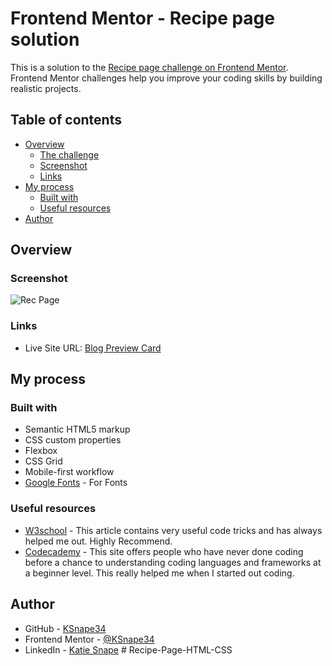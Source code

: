# Frontend Mentor - Recipe page solution

This is a solution to the [Recipe page challenge on Frontend Mentor](https://www.frontendmentor.io/challenges/recipe-page-KiTsR8QQKm). Frontend Mentor challenges help you improve your coding skills by building realistic projects. 

## Table of contents

- [Overview](#overview)
  - [The challenge](#the-challenge)
  - [Screenshot](#screenshot)
  - [Links](#links)
- [My process](#my-process)
  - [Built with](#built-with)
  - [Useful resources](#useful-resources)
- [Author](#author)


## Overview

### Screenshot

![Rec Page](https://github.com/user-attachments/assets/b47462e7-cfde-4949-9cd6-c717f925e048)



### Links

- Live Site URL: [Blog Preview Card](https://ksnape34.github.io/Recipe-Page-HTML-CSS/)

## My process

### Built with

- Semantic HTML5 markup
- CSS custom properties
- Flexbox
- CSS Grid
- Mobile-first workflow
- [Google Fonts](https://fonts.google.com) - For Fonts



### Useful resources

- [W3school](https://www.w3schools.com) - This article contains very useful code tricks and has always helped me out. Highly Recommend.
- [Codecademy](https://www.codecademy.com) - This site offers people who have never done coding before a chance to understanding coding languages and frameworks at a beginner level. This really helped me when I started out coding.



## Author

- GitHub - [KSnape34](https://github.com/KSnape34)
- Frontend Mentor - [@KSnape34](https://www.frontendmentor.io/profile/KSnape34)
- LinkedIn - [Katie Snape](www.linkedin.com/in/katie-snape-4a3151305)
#   R e c i p e - P a g e - H T M L - C S S 
 
 
